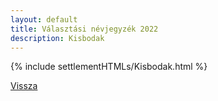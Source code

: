 ```yaml
---
layout: default
title: Választási névjegyzék 2022
description: Kisbodak
---
```


{% include settlementHTMLs/Kisbodak.html %}

[Vissza](../)